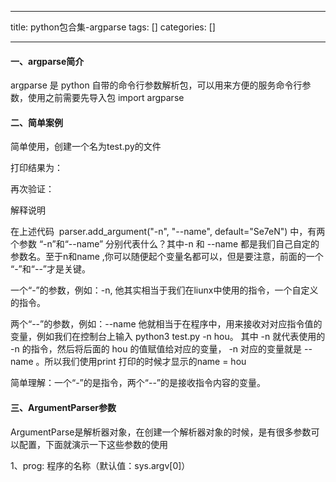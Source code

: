 
--- 
title:  python包合集-argparse 
tags: []
categories: [] 

---
#### 一、argparse简介

argparse 是 python 自带的命令行参数解析包，可以用来方便的服务命令行参数，使用之前需要先导入包 import argparse

#### 二、简单案例

简单使用，创建一个名为test.py的文件

打印结果为：

再次验证：

解释说明

在上述代码  parser.add_argument("-n", "--name", default="Se7eN") 中，有两个参数 “-n”和“--name” 分别代表什么？其中-n 和 --name 都是我们自己自定的参数名。至于n和name ,你可以随便起个变量名都可以，但是要注意，前面的一个 “-”和“--”才是关键。

一个“-”的参数，例如：-n, 他其实相当于我们在liunx中使用的指令，一个自定义的指令。

两个“--”的参数，例如：--name 他就相当于在程序中，用来接收对对应指令值的变量，例如我们在控制台上输入 python3 test.py -n hou。 其中 -n 就代表使用的 -n 的指令，然后将后面的 hou 的值赋值给对应的变量， -n 对应的变量就是 --name 。所以我们使用print 打印的时候才显示的name = hou

简单理解：一个“-”的是指令，两个“--”的是接收指令内容的变量。

#### 三、ArgumentParser参数

ArgumentParse是解析器对象，在创建一个解析器对象的时候，是有很多参数可以配置，下面就演示一下这些参数的使用

1、prog: 程序的名称（默认值：sys.argv[0]）
